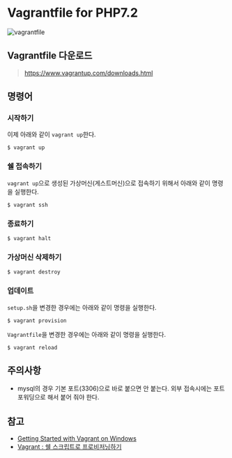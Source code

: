 # Vagrantfile for PHP7.2

![vagrantfile](https://www.datocms-assets.com/2885/1506457090-blog-vagrant-list.svg)

## Vagrantfile 다운로드

> https://www.vagrantup.com/downloads.html





## 명령어

### 시작하기

이제 아래와 같이 `vagrant up`한다. 

```
$ vagrant up
```



### 쉘 접속하기

`vagrant up`으로 생성된 가상머신(게스트머신)으로 접속하기 위해서 아래와 같이 명령을 실행한다. 

```
$ vagrant ssh
```



### 종료하기

```
$ vagrant halt
```



### 가상머신 삭제하기

```
$ vagrant destroy
```



### 업데이트

`setup.sh`을 변경한 경우에는  아래와 같이 명령을 실행한다. 

```
$ vagrant provision
```

`Vagrantfile`을 변경한 경우에는 아래와 같이 명령을 실행한다. 

```
$ vagrant reload
```



## 주의사항

- mysql의 경우 기본 포트(3306)으로 바로 붙으면 안 붙는다. 외부 접속시에는 포트포워딩으로 해서 붙어 줘야 한다.



## 참고

- [Getting Started with Vagrant on Windows](https://www.sitepoint.com/getting-started-vagrant-windows/)
- [Vagrant : 쉘 스크립트로 프로비저닝하기](https://rorlab.org/rblogs/237)
